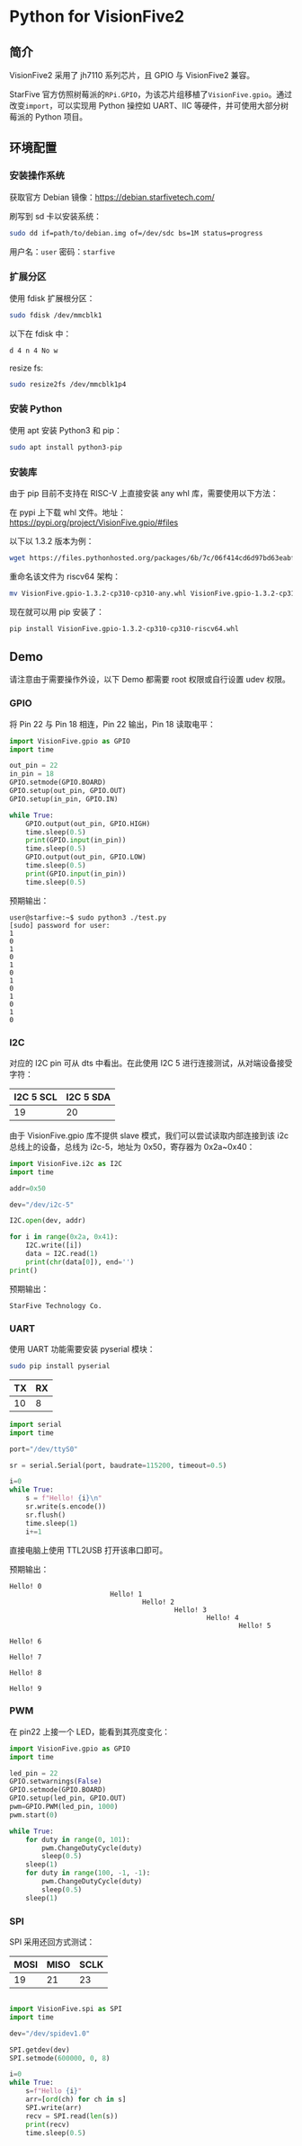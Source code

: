 # Python for VisionFive2

## 简介

VisionFive2 采用了 jh7110 系列芯片，且 GPIO 与 VisionFive2 兼容。

StarFive 官方仿照树莓派的`RPi.GPIO`，为该芯片组移植了`VisionFive.gpio`。通过改变`import`，可以实现用 Python 操控如 UART、IIC 等硬件，并可使用大部分树莓派的 Python 项目。

## 环境配置

### 安装操作系统

获取官方 Debian 镜像：https://debian.starfivetech.com/

刷写到 sd 卡以安装系统：
```bash
sudo dd if=path/to/debian.img of=/dev/sdc bs=1M status=progress
```

用户名：`user`
密码：`starfive`

### 扩展分区

使用 fdisk 扩展根分区：
```bash
sudo fdisk /dev/mmcblk1
```

以下在 fdisk 中：
```bash
d 4 n 4 No w
```

resize fs:
```bash
sudo resize2fs /dev/mmcblk1p4
```

### 安装 Python

使用 apt 安装 Python3 和 pip：
```bash
sudo apt install python3-pip
```

### 安装库

由于 pip 目前不支持在 RISC-V 上直接安装 any whl 库，需要使用以下方法：

在 pypi 上下载 whl 文件。地址：https://pypi.org/project/VisionFive.gpio/#files

以下以 1.3.2 版本为例：
```bash
wget https://files.pythonhosted.org/packages/6b/7c/06f414cd6d97bd63eabf22314e7480ff765dd8005ee2ea89743b35dc1280/VisionFive.gpio-1.3.2-cp310-cp310-any.whl
```

重命名该文件为 riscv64 架构：
```bash
mv VisionFive.gpio-1.3.2-cp310-cp310-any.whl VisionFive.gpio-1.3.2-cp310-cp310-riscv64.whl
```

现在就可以用 pip 安装了：
```bash
pip install VisionFive.gpio-1.3.2-cp310-cp310-riscv64.whl
```

## Demo

请注意由于需要操作外设，以下 Demo 都需要 root 权限或自行设置 udev 权限。

### GPIO

将 Pin 22 与 Pin 18 相连，Pin 22 输出，Pin 18 读取电平：

```python
import VisionFive.gpio as GPIO
import time

out_pin = 22
in_pin = 18
GPIO.setmode(GPIO.BOARD)
GPIO.setup(out_pin, GPIO.OUT)
GPIO.setup(in_pin, GPIO.IN)

while True:
    GPIO.output(out_pin, GPIO.HIGH)
    time.sleep(0.5)
    print(GPIO.input(in_pin))
    time.sleep(0.5)
    GPIO.output(out_pin, GPIO.LOW)
    time.sleep(0.5)
    print(GPIO.input(in_pin))
    time.sleep(0.5)
```

预期输出：
```log
user@starfive:~$ sudo python3 ./test.py 
[sudo] password for user: 
1
0
1
0
1
0
1
0
1
0
1
0
```

### I2C

对应的 I2C pin 可从 dts 中看出。在此使用 I2C 5 进行连接测试，从对端设备接受字符：

| I2C 5 SCL | I2C 5 SDA |
| --------- | --------- |
| 19        | 20        |

由于 VisionFive.gpio 库不提供 slave 模式，我们可以尝试读取内部连接到该 i2c 总线上的设备，总线为 i2c-5，地址为 0x50，寄存器为 0x2a~0x40：

```python
import VisionFive.i2c as I2C
import time

addr=0x50

dev="/dev/i2c-5"

I2C.open(dev, addr)

for i in range(0x2a, 0x41):
    I2C.write([i])
    data = I2C.read(1)
    print(chr(data[0]), end='')
print()

```

预期输出：
```log
StarFive Technology Co.
```

### UART

使用 UART 功能需要安装 pyserial 模块：
```bash
sudo pip install pyserial
```

| TX  | RX  |
| --- | --- |
| 10  | 8   |

```python
import serial
import time

port="/dev/ttyS0"

sr = serial.Serial(port, baudrate=115200, timeout=0.5)

i=0
while True:
    s = f"Hello! {i}\n"
    sr.write(s.encode())
    sr.flush()
    time.sleep(1)
    i+=1
```

直接电脑上使用 TTL2USB 打开该串口即可。

预期输出：
```log
Hello! 0
                         Hello! 1
                                 Hello! 2
                                         Hello! 3
                                                 Hello! 4
                                                         Hello! 5
                                                                 Hello! 6
                                                                         Hello! 7
                                                                                 Hello! 8
                                                                                         Hello! 9
```

### PWM

在 pin22 上接一个 LED，能看到其亮度变化：

```python
import VisionFive.gpio as GPIO
import time

led_pin = 22
GPIO.setwarnings(False)
GPIO.setmode(GPIO.BOARD)
GPIO.setup(led_pin, GPIO.OUT)
pwm=GPIO.PWM(led_pin, 1000)
pwm.start(0)

while True:
    for duty in range(0, 101):
        pwm.ChangeDutyCycle(duty)
        sleep(0.5)
    sleep(1)
    for duty in range(100, -1, -1):
        pwm.ChangeDutyCycle(duty)
        sleep(0.5)
    sleep(1)
```

### SPI

SPI 采用还回方式测试：

| MOSI | MISO | SCLK |
| ---- | ---- | ---- |
| 19   | 21   | 23   |

```python

import VisionFive.spi as SPI
import time

dev="/dev/spidev1.0"

SPI.getdev(dev)
SPI.setmode(600000, 0, 8)

i=0
while True:
    s=f"Hello {i}"
    arr=[ord(ch) for ch in s]
    SPI.write(arr)
    recv = SPI.read(len(s))
    print(recv)
    time.sleep(0.5)

```
